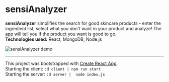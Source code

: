 # sensiAnalyzer

**sensiAnalyzer** simplifies the search for good skincare products - enter the ingredient list, select what you *don't* want in your product and analyze! The app will tell you if the product you want is good to go.    
**Technologies used:** React, MongoDB, Node.js    

![sensiAnalyzer demo](demo/sensianalyzer.gif)
- - - - - - - - - -     
This project was bootstrapped with [Create React App](https://github.com/facebook/create-react-app).    
Starting the client: `cd client | npm run start`  
Starting the server: `cd server |  node index.js`

